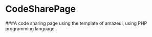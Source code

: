 # CodeSharePage
###A code sharing page using the template of amazeui, using PHP programming language.
